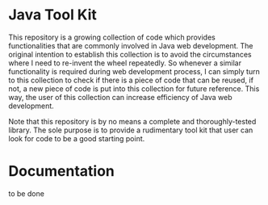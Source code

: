 # Java Tool Kit

This repository is a growing collection of code which provides functionalities that are commonly involved in Java web development. The original intention to establish this collection is to avoid the circumstances where I need to re-invent the wheel repeatedly. So whenever a similar functionality is required during web development process, I can simply turn to this collection to check if there is a piece of code that can be reused, if not, a new piece of code is put into this collection for future reference. This way, the user of this collection can increase efficiency of Java web development.

Note that this repository is by no means a complete and thoroughly-tested library. The sole purpose is to provide a rudimentary tool kit that user can look for code to be a good starting point.

# Documentation

to be done